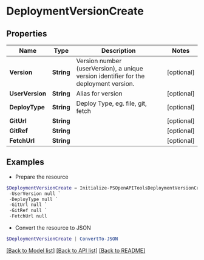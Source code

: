 # DeploymentVersionCreate
## Properties

Name | Type | Description | Notes
------------ | ------------- | ------------- | -------------
**Version** | **String** | Version number (userVersion), a unique version identifier for the deployment version. | [optional] 
**UserVersion** | **String** | Alias for version | [optional] 
**DeployType** | **String** | Deploy Type, eg. file, git, fetch | [optional] 
**GitUrl** | **String** |  | [optional] 
**GitRef** | **String** |  | [optional] 
**FetchUrl** | **String** |  | [optional] 

## Examples

- Prepare the resource
```powershell
$DeploymentVersionCreate = Initialize-PSOpenAPIToolsDeploymentVersionCreate  -Version null `
 -UserVersion null `
 -DeployType null `
 -GitUrl null `
 -GitRef null `
 -FetchUrl null
```

- Convert the resource to JSON
```powershell
$DeploymentVersionCreate | ConvertTo-JSON
```

[[Back to Model list]](../README.md#documentation-for-models) [[Back to API list]](../README.md#documentation-for-api-endpoints) [[Back to README]](../README.md)

